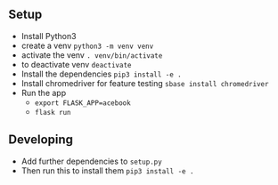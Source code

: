 ## Setup

- Install Python3
- create a venv `python3 -m venv venv`
- activate the venv `. venv/bin/activate`
- to deactivate venv `deactivate`
- Install the dependencies `pip3 install -e .`
- Install chromedriver for feature testing `sbase install chromedriver`
- Run the app
  * `export FLASK_APP=acebook`
  * `flask run`

## Developing
- Add further dependencies to `setup.py`
- Then run this to install them `pip3 install -e .`
